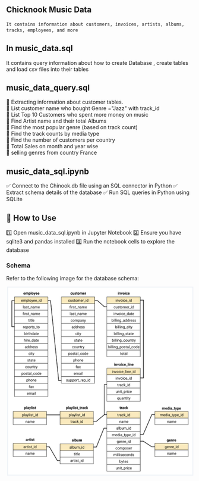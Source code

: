 ## Chicknook Music Data <br>
    It contains information about customers, invoices, artists, albums, tracks, employees, and more

## In music_data.sql <br>
   It contains query information about how to create Database , create tables and load csv files into their tables 

## music_data_query.sql <br>
🔹 Extracting information about customer tables. <br>
🔹 List customer name who bought Genre ="Jazz" with track_id <br>
🔹 List Top 10 Customers who spent more money on music <br>
🔹 Find Artist name and their total Albums <br>
🔹 Find the most popular genre (based on track count)<br>
🔹 Find the track counts by media type <br>
🔹 Find the number of customers per country<br>
🔹 Total Sales on month and year wise<br>
🔹 selling genres from country France <br>

## music_data_sql.ipynb
✅ Connect to the Chinook.db file using an SQL connector in Python
✅ Extract schema details of the database
✅ Run SQL queries in Python using SQLite

## 🔧 How to Use
1️⃣ Open music_data_sql.ipynb in Jupyter Notebook
2️⃣ Ensure you have sqlite3 and pandas installed
3️⃣ Run the notebook cells to explore the database

### Schema

Refer to the following image for the database schema:

![Chinook Database Schema](schema_diagram.png)



